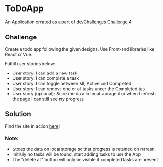 # ToDoApp

An Application created as a part of [devChallenges Challenge 4](https://devchallenges.io/challenges/hH6PbOHBdPm6otzw2De5)

## Challenge

Create a todo app following the given designs. Use Front-end libraries like React or Vue.

Fulfill user stories below:

- User story: I can add a new task
- User story: I can complete a task
- User story: I can toggle between All, Active and Completed
- User story: I can remove one or all tasks under the Completed tab
- User story (optional): Store the data in local storage that when I refresh the page I can still see my progress

## Solution

Find the site in action [here](https://brave-bassi-231eac.netlify.app/)!

### Note:

- Stores the data on local storage so that progress is retained on refresh
- Initially no tasks will be found, start adding tasks to use the App
- The "delete all" button will only be visible if completed tasks are present
